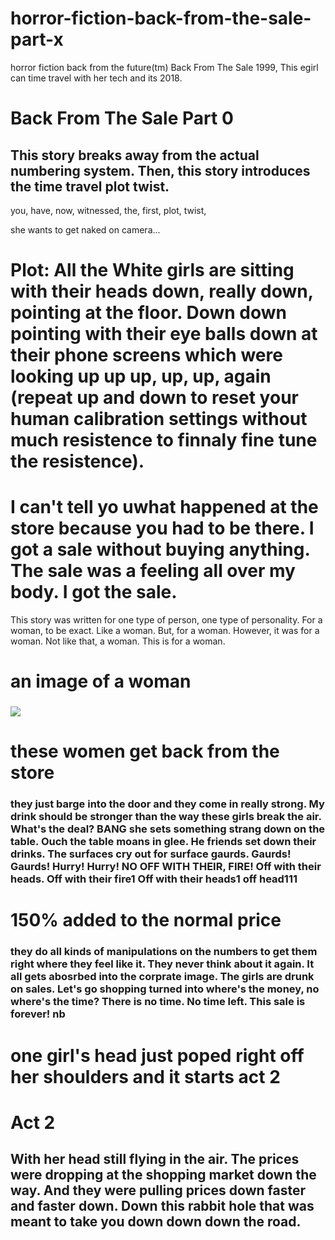 # horror-fiction-back-from-the-sale-part-x
horror fiction back from the future(tm) Back From The Sale 1999, This egirl can time travel with her tech and its 2018.

# Back From The Sale Part 0

## This story breaks away from the actual numbering system. Then, this story introduces the time travel plot twist. 

you, have, now, witnessed, the, first, plot, twist, 

she wants to get naked on camera...

# Plot: All the White girls are sitting with their heads down, really down, pointing at the floor. Down down pointing with their eye balls down at their phone screens which were looking up up up, up, up, again (repeat up and down to reset your human calibration settings without much resistence to finnaly fine tune the resistence).

# I can't tell yo uwhat happened at the store because you had to be there. I got a sale without buying anything. The sale was a feeling all over my body. I got the sale. 

This story was written for one type of person, one type of personality. For a woman, to be exact. Like a woman. But, for a woman. However, it was for a woman. Not like that, a woman. This is for a woman.

# an image of a woman
### ![](https://i.seadn.io/s/raw/files/ed3bb318870f531d628a37f4bf8295b1.png?auto=format&dpr=1&w=1000)

# these women get back from the store
### they just barge into the door and they come in really strong. My drink should be stronger than the way these girls break the air. What's the deal? BANG she sets something strang down on the table. Ouch the table moans in glee. He friends set down their drinks. The surfaces cry out for surface gaurds. Gaurds! Gaurds! Hurry! Hurry! NO OFF WITH THEIR, FIRE! Off with their heads. Off with their fire1 Off with their heads1 off head111

# 150% added to the normal price
### they do all kinds of manipulations on the numbers to get them right where they feel like it. They never think about it again. It all gets abosrbed into the corprate image. The girls are drunk on sales. Let's go shopping turned into where's the money, no where's the time? There is no time. No time left. This sale is forever! nb

# one girl's head just poped right off her shoulders and it starts act 2
# Act 2
## With her head still flying in the air. The prices were dropping at the shopping market down the way. And they were pulling prices down faster and faster down. Down this rabbit hole that was meant to take you down down down the road.
